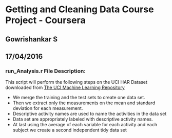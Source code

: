 # Getting and Cleaning Data Course Project - Coursera
## Gowrishankar S
## 17/04/2016

### run_Analysis.r File Description:

This script will perform the following steps on the UCI HAR Dataset downloaded from [The UCI Machine Learning Repository](http://archive.ics.uci.edu/ml/datasets/Human+Activity+Recognition+Using+Smartphones)

- We merge the training and the test sets to create one data set.
- Then we extract only the measurements on the mean and standard deviation for each measurement. 
- Descriptive activity names are used to name the activities in the data set
- Data set are appropriately labeled with descriptive activity names. 
- At last using the average of each variable for each activity and each subject we create a second independent tidy data set


